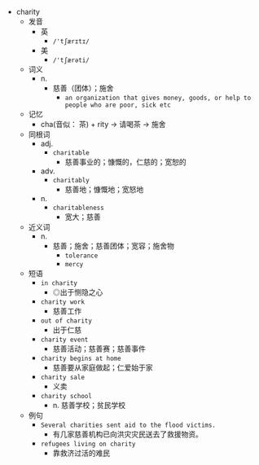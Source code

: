 - charity
  - 发音
    - 英
      - `/'tʃærɪtɪ/`
    - 美
      - `/'tʃærəti/`
  - 词义
    - n.
      - 慈善（团体）；施舍
        - `an organization that gives money, goods, or help to people who are poor, sick etc`
  - 记忆
    - cha(音似： 茶) + rity → 请喝茶 → 施舍
  - 同根词
    - adj.
      - `charitable`
        - 慈善事业的；慷慨的，仁慈的；宽恕的
    - adv.
      - `charitably`
        - 慈善地；慷慨地；宽怒地
    - n.
      - `charitableness`
        - 宽大；慈善
  - 近义词
    - n.
      - 慈善；施舍；慈善团体；宽容；施舍物
        - `tolerance`
        - `mercy`
  - 短语
    - `in charity`
      - ◎出于恻隐之心 
    - `charity work`
      - 慈善工作 
    - `out of charity`
      - 出于仁慈 
    - `charity event`
      - 慈善活动；慈善赛；慈善事件 
    - `charity begins at home`
      - 慈善要从家庭做起；仁爱始于家 
    - `charity sale`
      - 义卖 
    - `charity school`
      - n. 慈善学校；贫民学校 
  - 例句
    - `Several charities sent aid to the flood victims.`
      - 有几家慈善机构已向洪灾灾民送去了救援物资。
    - `refugees living on charity`
      - 靠救济过活的难民

